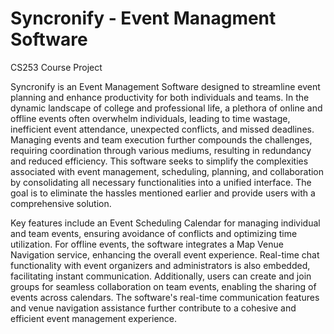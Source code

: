 # Syncronify - Event Managment Software
CS253 Course Project

Syncronify is an Event Management Software designed to streamline event planning and enhance productivity for both individuals and teams. In the dynamic landscape of college and professional life, a plethora of online and offline events often overwhelm individuals, leading to time wastage, inefficient event attendance, unexpected conflicts, and missed deadlines. Managing events and team execution further compounds the challenges, requiring coordination through various mediums, resulting in redundancy and reduced efficiency.
This software seeks to simplify the complexities associated with event management, scheduling, planning, and collaboration by consolidating all necessary functionalities into a unified interface. The goal is to eliminate the hassles mentioned earlier and provide users with a comprehensive solution.

Key features include an Event Scheduling Calendar for managing individual and team events, ensuring avoidance of conflicts and optimizing time utilization. For offline events, the software integrates a Map Venue Navigation service, enhancing the overall event experience. Real-time chat functionality with event organizers and administrators is also embedded, facilitating instant communication. Additionally, users can create and join groups for seamless collaboration on team events, enabling the sharing of events across calendars. The software's real-time communication features and venue navigation assistance further contribute to a cohesive and efficient event management experience. 
